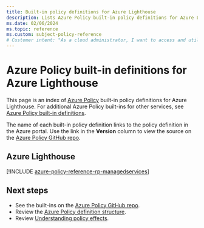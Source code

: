 ```yaml
---
title: Built-in policy definitions for Azure Lighthouse
description: Lists Azure Policy built-in policy definitions for Azure Lighthouse. These built-in policy definitions provide common approaches to managing your Azure resources.
ms.date: 02/06/2024
ms.topic: reference
ms.custom: subject-policy-reference
# Customer intent: "As a cloud administrator, I want to access and utilize built-in Azure Policy definitions for Azure Lighthouse, so that I can effectively manage and govern service provider access to my Azure resources."
---
```

# Azure Policy built-in definitions for Azure Lighthouse

This page is an index of [Azure Policy](/azure/governance/policy/overview) built-in policy
definitions for Azure Lighthouse. For additional Azure Policy built-ins for other
services, see
[Azure Policy built-in definitions](/azure/governance/policy/samples/built-in-policies).

The name of each built-in policy definition links to the policy definition in the Azure portal. Use
the link in the **Version** column to view the source on the
[Azure Policy GitHub repo](https://github.com/Azure/azure-policy).

## Azure Lighthouse

[!INCLUDE [azure-policy-reference-rp-managedservices](~/azure-docs-pr/includes/policy/reference/byrp/microsoft.managedservices.md)]

## Next steps

- See the built-ins on the [Azure Policy GitHub repo](https://github.com/Azure/azure-policy).
- Review the [Azure Policy definition structure](/azure/governance/policy/concepts/definition-structure).
- Review [Understanding policy effects](/azure/governance/policy/concepts/effects).
